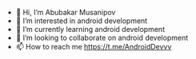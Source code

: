 - 👋 Hi, I’m Abubakar Musanipov
- 👀 I’m interested in android development
- 🌱 I’m currently learning android development
- 💞️ I’m looking to collaborate on android development
- 📫 How to reach me https://t.me/AndroidDevvv

<!---
vvvvvvvvvvvvvvvvvvvvvvvvv/vvvvvvvvvvvvvvvvvvvvvvvvv is a ✨ special ✨ repository because its `README.md` (this file) appears on your GitHub profile.
You can click the Preview link to take a look at your changes.
--->
